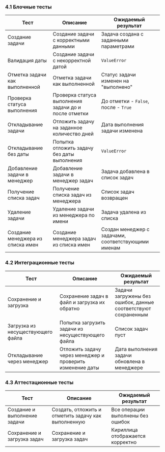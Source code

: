 
### 4.1 Блочные тесты

| Тест | Описание | Ожидаемый результат |
|---|---|---|
| Создание задачи | Создание задачи с корректными данными | Задача создана с заданными параметрами |
| Валидация даты | Создание задачи с некорректной датой | `ValueError` |
| Отметка задачи как выполненной | Отметка задачи как выполненной | Статус задачи изменен на "выполнено" |
| Проверка статуса выполнения | Проверка статуса выполнения задачи до и после отметки | До отметки - `False`, после - `True` |
| Откладывание задачи | Отложить задачу на заданное количество дней | Дата выполнения задачи изменена |
| Откладывание без даты | Попытка отложить задачу без даты выполнения | `ValueError` |
| Добавление задачи в менеджер | Добавление задачи в менеджер задач | Задача добавлена в список задач |
| Получение списка задач | Получение списка задач из менеджера | Список задач возвращен |
| Удаление задачи | Удаление задачи из менеджера по имени | Задача удалена из списка |
| Создание менеджера из списка имен | Создание менеджера задач из списка имен | Создан менеджер с задачами, соответствующими именам |

### 4.2 Интеграционные тесты

| Тест | Описание | Ожидаемый результат |
|---|---|---|
| Сохранение и загрузка | Сохранение задач в файл и загрузка их обратно | Задачи загружены без ошибок, данные соответствуют сохраненным |
| Загрузка из несуществующего файла | Попытка загрузить задачи из несуществующего файла | Список задач пуст |
| Откладывание через менеджер | Отложить задачу через менеджер и проверить изменение даты | Дата выполнения задачи обновлена в менеджере |

### 4.3 Аттестационные тесты

| Тест | Описание | Ожидаемый результат |
|---|---|---|
| Создание и выполнение задачи | Создать, отложить и отметить задачу как выполненную | Все операции выполнены без ошибок |
| Сохранение и загрузка задач | Сохранение и загрузка задач |  Кириллица отображается корректно |
